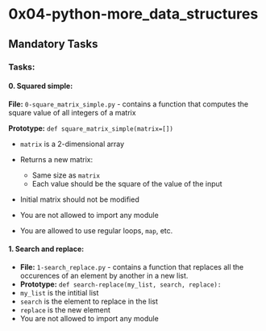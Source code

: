 # 0x04-python-more_data_structures

## Mandatory Tasks

### Tasks:

#### 0. Squared simple:

**File:** `0-square_matrix_simple.py` - contains a function that computes the square value of all integers of a matrix

**Prototype:** `def square_matrix_simple(matrix=[])`

* `matrix` is a 2-dimensional array
* Returns a new matrix:

  * Same size as `matrix`
  * Each value should be the square of the value of the input
* Initial matrix should not be modified
* You are not allowed to import any module
* You are allowed to use regular loops, `map`, etc.


#### 1. Search and replace:

* **File:** `1-search_replace.py` - contains a function that replaces all the occurences of an element by another in a new list.
* **Prototype:** `def search-replace(my_list, search, replace):`
* `my_list` is the intitial list
* `search` is the element to replace in the list
* `replace` is the new element
* You are not allowed to import any module
